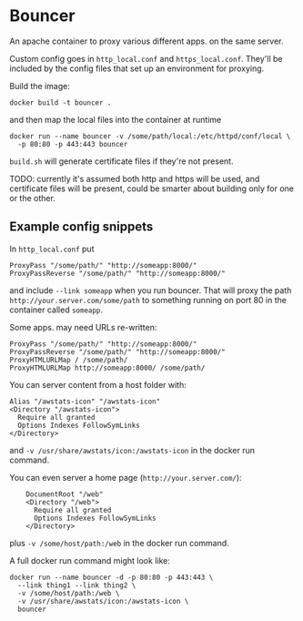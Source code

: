 # Bouncer

An apache container to proxy various different apps. on the same server.

Custom config goes in `http_local.conf` and `https_local.conf`.
They'll be included by the config files that set up an environment
for proxying.

Build the image:
```shell
docker build -t bouncer .
```
and then map the local files into the container at runtime
```shell
docker run --name bouncer -v /some/path/local:/etc/httpd/conf/local \
  -p 80:80 -p 443:443 bouncer
```

`build.sh` will generate certificate files if they're not present.

TODO: currently it's assumed both http and https will be used, and
certificate files will be present, could be smarter about building
only for one or the other.

## Example config snippets

In `http_local.conf` put
```
ProxyPass "/some/path/" "http://someapp:8000/"
ProxyPassReverse "/some/path/" "http://someapp:8000/"
```
and include `--link someapp` when you run bouncer.  That will proxy the path
`http://your.server.com/some/path` to something running on port 80 in the
container called `someapp`.

Some apps. may need URLs re-written:
```
ProxyPass "/some/path/" "http://someapp:8000/"
ProxyPassReverse "/some/path/" "http://someapp:8000/"
ProxyHTMLURLMap / /some/path/
ProxyHTMLURLMap http://someapp:8000/ /some/path/
```

You can server content from a host folder with:
```
Alias "/awstats-icon" "/awstats-icon"
<Directory "/awstats-icon">
  Require all granted
  Options Indexes FollowSymLinks
</Directory>
```
and `-v /usr/share/awstats/icon:/awstats-icon` in the docker run command.

You can even server a home page (`http://your.server.com/`):
```
    DocumentRoot "/web"
    <Directory "/web">
      Require all granted
      Options Indexes FollowSymLinks
    </Directory>
```
plus `-v /some/host/path:/web` in the docker run command.

A full docker run command might look like:
```
docker run --name bouncer -d -p 80:80 -p 443:443 \
  --link thing1 --link thing2 \
  -v /some/host/path:/web \
  -v /usr/share/awstats/icon:/awstats-icon \
  bouncer
```


